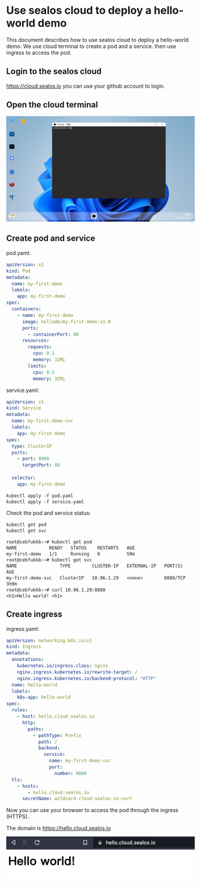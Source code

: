 # Use sealos cloud to deploy a hello-world demo

This document describes how to use sealos cloud to deploy a hello-world demo. We use cloud terminal to create a pod
and a service.
then use ingress to access the pod.

## Login to the sealos cloud

https://cloud.sealos.io you can use your github account to login.

## Open the cloud terminal

![img.png](img.png)

## Create pod and service

pod.yaml:

```yaml
apiVersion: v1
kind: Pod
metadata:
  name: my-first-demo
  labels:
    app: my-first-demo
spec:
  containers:
    - name: my-first-demo
      image: hellodm/my-first-demo:v1.0
      ports:
        - containerPort: 80
      resources:
        requests:
          cpu: 0.1
          memory: 32Mi
        limits:
          cpu: 0.5
          memory: 32Mi
```

service.yaml:

```yaml
apiVersion: v1
kind: Service
metadata:
  name: my-first-demo-svc
  labels:
    app: my-first-demo
spec:
  type: ClusterIP
  ports:
    - port: 8080
      targetPort: 80

  selector:
    app: my-first-demo
```

```shell
kubectl apply -f pod.yaml
kubectl apply -f service.yaml
```

Check the pod and service status:

```shell
kubectl get pod
kubectl get svc
```

```shell
root@cebfukkb:~# kubectl get pod
NAME            READY   STATUS    RESTARTS   AGE
my-first-demo   1/1     Running   0          59m
root@cebfukkb:~# kubectl get svc
NAME                TYPE        CLUSTER-IP   EXTERNAL-IP   PORT(S)    AGE
my-first-demo-svc   ClusterIP   10.96.1.29   <none>        8080/TCP   3h9m
root@cebfukkb:~# curl 10.96.1.29:8080
<h1>Hello world! <h1>
```

## Create ingress

ingress.yaml:
```yaml
apiVersion: networking.k8s.io/v1
kind: Ingress
metadata:
  annotations:
    kubernetes.io/ingress.class: nginx
    nginx.ingress.kubernetes.io/rewrite-target: /
    nginx.ingress.kubernetes.io/backend-protocol: "HTTP"
  name: hello-world
  labels:
    k8s-app: hello-world
spec:
  rules:
    - host: hello.cloud.sealos.io
      http:
        paths:
          - pathType: Prefix
            path: /
            backend:
              service:
                name: my-first-demo-svc 
                port:
                  number: 8080
  tls:
    - hosts:
        - hello.cloud.sealos.io
      secretName: wildcard-cloud-sealos-io-cert
```

Now you can use your browser to access the pod through the ingress (HTTPS).

The domain is https://hello.cloud.sealos.io

![img_1.png](img_1.png)
